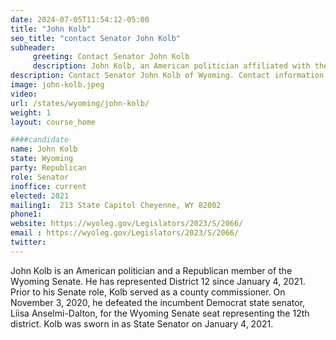 ```yaml
---
date: 2024-07-05T11:54:12-05:00
title: "John Kolb"
seo_title: "contact Senator John Kolb"
subheader:
     greeting: Contact Senator John Kolb
     description: John Kolb, an American politician affiliated with the Republican Party, is a member of the Wyoming State Senate, representing District 12. He assumed office on January 4, 2021.
description: Contact Senator John Kolb of Wyoming. Contact information for John Kolb includes email address, phone number, and mailing address.
image: john-kolb.jpeg
video:
url: /states/wyoming/john-kolb/
weight: 1
layout: course_home

####candidate
name: John Kolb
state: Wyoming
party: Republican
role: Senator
inoffice: current
elected: 2021
mailing1:  213 State Capitol Cheyenne, WY 82002
phone1: 
website: https://wyoleg.gov/Legislators/2023/S/2066/
email : https://wyoleg.gov/Legislators/2023/S/2066/
twitter: 
---
```

John Kolb is an American politician and a Republican member of the Wyoming Senate. He has represented District 12 since January 4, 2021. Prior to his Senate role, Kolb served as a county commissioner. On November 3, 2020, he defeated the incumbent Democrat state senator, Liisa Anselmi-Dalton, for the Wyoming Senate seat representing the 12th district. Kolb was sworn in as State Senator on January 4, 2021.
